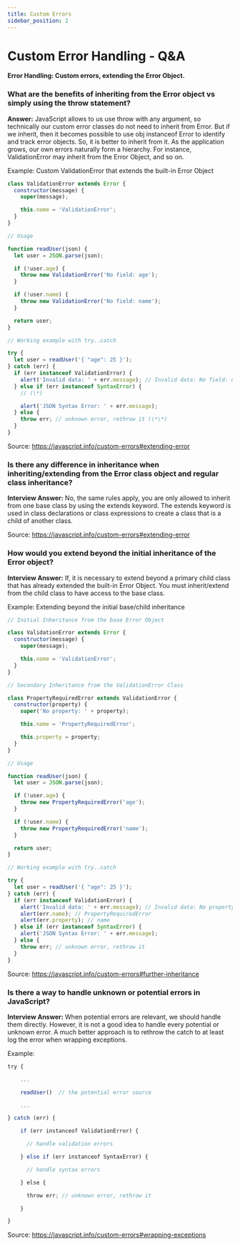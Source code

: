 ```yaml
---
title: Custom Errors
sidebar_position: 2
---
```


# Custom Error Handling - Q&A

**Error Handling: Custom errors, extending the Error Object.**

### What are the benefits of inheriting from the Error object vs simply using the throw statement?

**Answer:** JavaScript allows to us use throw with any argument, so technically our custom error classes do not need to inherit from Error. But if we inherit, then it becomes possible to use obj instanceof Error to identify and track error objects. So, it is better to inherit from it. As the application grows, our own errors naturally form a hierarchy. For instance, ValidationError may inherit from the Error Object, and so on.

Example: Custom ValidationError that extends the built-in Error Object

```js
class ValidationError extends Error {
  constructor(message) {
    super(message);

    this.name = 'ValidationError';
  }
}

// Usage

function readUser(json) {
  let user = JSON.parse(json);

  if (!user.age) {
    throw new ValidationError('No field: age');
  }

  if (!user.name) {
    throw new ValidationError('No field: name');
  }

  return user;
}

// Working example with try..catch

try {
  let user = readUser('{ "age": 25 }');
} catch (err) {
  if (err instanceof ValidationError) {
    alert('Invalid data: ' + err.message); // Invalid data: No field: name
  } else if (err instanceof SyntaxError) {
    // (\*)

    alert('JSON Syntax Error: ' + err.message);
  } else {
    throw err; // unknown error, rethrow it (\*\*)
  }
}
```

Source: <https://javascript.info/custom-errors#extending-error>

### Is there any difference in inheritance when inheriting/extending from the Error class object and regular class inheritance?

**Interview Answer:** No, the same rules apply, you are only allowed to inherit from one base class by using the extends keyword. The extends keyword is used in class declarations or class expressions to create a class that is a child of another class.

Source: <https://javascript.info/custom-errors#extending-error>

### How would you extend beyond the initial inheritance of the Error object?

**Interview Answer:** If, it is necessary to extend beyond a primary child class that has already extended the built-in Error Object. You must inherit/extend from the child class to have access to the base class.

Example: Extending beyond the initial base/child inheritance

```js
// Initial Inheritance from the base Error Object

class ValidationError extends Error {
  constructor(message) {
    super(message);

    this.name = 'ValidationError';
  }
}

// Secondary Inheritance from the ValidationError Class

class PropertyRequiredError extends ValidationError {
  constructor(property) {
    super('No property: ' + property);

    this.name = 'PropertyRequiredError';

    this.property = property;
  }
}

// Usage

function readUser(json) {
  let user = JSON.parse(json);

  if (!user.age) {
    throw new PropertyRequiredError('age');
  }

  if (!user.name) {
    throw new PropertyRequiredError('name');
  }

  return user;
}

// Working example with try..catch

try {
  let user = readUser('{ "age": 25 }');
} catch (err) {
  if (err instanceof ValidationError) {
    alert('Invalid data: ' + err.message); // Invalid data: No property: name
    alert(err.name); // PropertyRequiredError
    alert(err.property); // name
  } else if (err instanceof SyntaxError) {
    alert('JSON Syntax Error: ' + err.message);
  } else {
    throw err; // unknown error, rethrow it
  }
}
```

Source: <https://javascript.info/custom-errors#further-inheritance>

### Is there a way to handle unknown or potential errors in JavaScript?

**Interview Answer:** When potential errors are relevant, we should handle them directly. However, it is not a good idea to handle every potential or unknown error. A much better approach is to rethrow the catch to at least log the error when wrapping exceptions.

Example:

```js
try {

    ...

    readUser()  // the potential error source

    ...

} catch (err) {

    if (err instanceof ValidationError) {

      // handle validation errors

    } else if (err instanceof SyntaxError) {

      // handle syntax errors

    } else {

      throw err; // unknown error, rethrow it

    }

}
```

Source: <https://javascript.info/custom-errors#wrapping-exceptions>
